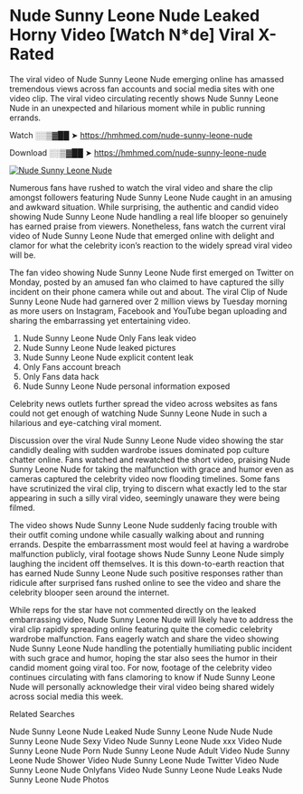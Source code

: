 ﻿# Nude Sunny Leone Nude Leaked Horny Video [Watch N*de] Viral X-Rated

The viral video of ﻿Nude Sunny Leone Nude emerging online has amassed tremendous views across fan accounts and social media sites with one video clip. The viral video circulating recently shows ﻿Nude Sunny Leone Nude in an unexpected and hilarious moment while in public running errands. 

Watch ░░▒▓██ ➤ https://hmhmed.com/nude-sunny-leone-nude

Download ░░▒▓██ ➤ https://hmhmed.com/nude-sunny-leone-nude

[![Nude Sunny Leone Nude](https://i.imgur.com/dJHk4Zq.gif)](https://hmhmed.com/nude-sunny-leone-nude)

Numerous fans have rushed to watch the viral video and share the clip amongst followers featuring ﻿Nude Sunny Leone Nude caught in an amusing and awkward situation. While surprising, the authentic and candid video showing ﻿Nude Sunny Leone Nude handling a real life blooper so genuinely has earned praise from viewers. Nonetheless, fans watch the current viral video of ﻿Nude Sunny Leone Nude that emerged online with delight and clamor for what the celebrity icon’s reaction to the widely spread viral video will be.

The fan video showing ﻿Nude Sunny Leone Nude first emerged on Twitter on Monday, posted by an amused fan who claimed to have captured the silly incident on their phone camera while out and about. The viral Clip of ﻿Nude Sunny Leone Nude had garnered over 2 million views by Tuesday morning as more users on Instagram, Facebook and YouTube began uploading and sharing the embarrassing yet entertaining video. 

1. ﻿Nude Sunny Leone Nude Only Fans leak video
2. ﻿Nude Sunny Leone Nude leaked pictures
3. ﻿Nude Sunny Leone Nude explicit content leak
4. Only Fans account breach
5. Only Fans data hack
6. ﻿Nude Sunny Leone Nude personal information exposed

Celebrity news outlets further spread the video across websites as fans could not get enough of watching ﻿Nude Sunny Leone Nude in such a hilarious and eye-catching viral moment. 

Discussion over the viral ﻿Nude Sunny Leone Nude video showing the star candidly dealing with sudden wardrobe issues dominated pop culture chatter online. Fans watched and rewatched the short video, praising ﻿Nude Sunny Leone Nude for taking the malfunction with grace and humor even as cameras captured the celebrity video now flooding timelines. Some fans have scrutinized the viral clip, trying to discern what exactly led to the star appearing in such a silly viral video, seemingly unaware they were being filmed.

The video shows ﻿Nude Sunny Leone Nude suddenly facing trouble with their outfit coming undone while casually walking about and running errands. Despite the embarrassment most would feel at having a wardrobe malfunction publicly, viral footage shows ﻿Nude Sunny Leone Nude simply laughing the incident off themselves. It is this down-to-earth reaction that has earned ﻿Nude Sunny Leone Nude such positive responses rather than ridicule after surprised fans rushed online to see the video and share the celebrity blooper seen around the internet.  

While reps for the star have not commented directly on the leaked embarrassing video, ﻿Nude Sunny Leone Nude will likely have to address the viral clip rapidly spreading online featuring quite the comedic celebrity wardrobe malfunction. Fans eagerly watch and share the video showing ﻿Nude Sunny Leone Nude handling the potentially humiliating public incident with such grace and humor, hoping the star also sees the humor in their candid moment going viral too. For now, footage of the celebrity video continues circulating with fans clamoring to know if ﻿Nude Sunny Leone Nude will personally acknowledge their viral video being shared widely across social media this week.

Related Searches

﻿Nude Sunny Leone Nude Leaked
﻿Nude Sunny Leone Nude Nude
﻿Nude Sunny Leone Nude Sexy Video
﻿Nude Sunny Leone Nude xxx Video
﻿Nude Sunny Leone Nude Porn
﻿Nude Sunny Leone Nude Adult Video
﻿Nude Sunny Leone Nude Shower Video
﻿Nude Sunny Leone Nude Twitter Video
﻿Nude Sunny Leone Nude Onlyfans Video
﻿Nude Sunny Leone Nude Leaks
﻿Nude Sunny Leone Nude Photos